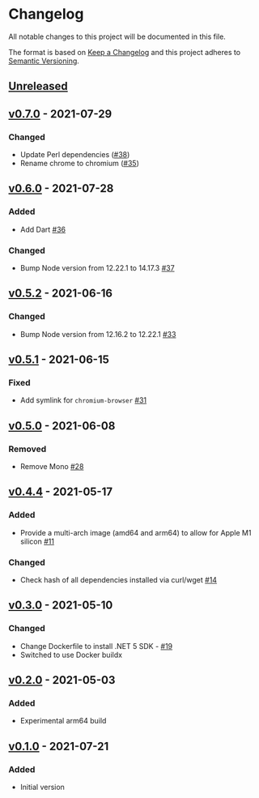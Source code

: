 # Changelog

All notable changes to this project will be documented in this file.

The format is based on [Keep a Changelog](https://keepachangelog.com/en/1.0.0/)
and this project adheres to [Semantic Versioning](https://semver.org/spec/v2.0.0.html).

## [Unreleased]

## [v0.7.0] - 2021-07-29
### Changed
- Update Perl dependencies ([#38](https://github.com/cucumber/build/pull/38))
- Rename chrome to chromium ([#35](https://github.com/cucumber/build/pull/35))

## [v0.6.0] - 2021-07-28
### Added
- Add Dart [#36](https://github.com/cucumber/build/pull/36)

### Changed
- Bump Node version from 12.22.1 to 14.17.3 [#37](https://github.com/cucumber/build/pull/37)

## [v0.5.2] - 2021-06-16
### Changed
- Bump Node version from 12.16.2 to 12.22.1 [#33](https://github.com/cucumber/build/pull/33)

## [v0.5.1] - 2021-06-15
### Fixed
- Add symlink for `chromium-browser` [#31](https://github.com/cucumber/cucumber-build/pull/31)

## [v0.5.0] - 2021-06-08
### Removed
- Remove Mono [#28](https://github.com/cucumber/cucumber-build/pull/28)

## [v0.4.4] - 2021-05-17
### Added
- Provide a multi-arch image (amd64 and arm64) to allow for Apple M1 silicon [#11](https://github.com/cucumber/cucumber-build/issues/11)

### Changed
- Check hash of all dependencies installed via curl/wget [#14](https://github.com/cucumber/cucumber-build/issues/14)

## [v0.3.0] - 2021-05-10
### Changed
- Change Dockerfile to install .NET 5 SDK - [#19](https://github.com/cucumber/cucumber-build/pull/19)
- Switched to use Docker buildx

## [v0.2.0] - 2021-05-03
### Added
- Experimental arm64 build

## [v0.1.0] - 2021-07-21
### Added
- Initial version

[Unreleased]: https://github.com/cucumber/build/compare/v0.7.0...HEAD
[v0.7.0]: https://github.com/cucumber/build/compare/v0.6.0...v0.7.0
[v0.6.0]: https://github.com/cucumber/build/compare/v0.5.2...v0.6.0
[v0.5.2]: https://github.com/cucumber/build/compare/v0.5.1...v0.5.2
[v0.5.1]: https://github.com/cucumber/build/compare/v0.5.0...v0.5.1
[v0.5.0]: https://github.com/cucumber/build/compare/v0.4.4...v0.5.0
[v0.4.4]: https://github.com/cucumber/build/compare/v0.3.0...v0.4.4
[v0.3.0]: https://github.com/cucumber/build/compare/v0.2.0...v0.3.0
[v0.2.0]: https://github.com/cucumber/build/compare/v0.1.0...v0.2.0
[v0.1.0]: https://github.com/cucumber/build/compare/8680f...v0.1.0
